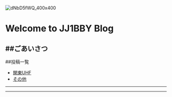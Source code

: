 ![dNbD5fWQ_400x400](https://user-images.githubusercontent.com/79028771/107865569-1c686a00-6eab-11eb-99dd-20d138c7b092.jpg)
# Welcome to JJ1BBY Blog
##ごあいさつ
----
##投稿一覧
- [関東UHF]()
- [その他]()
----
----
